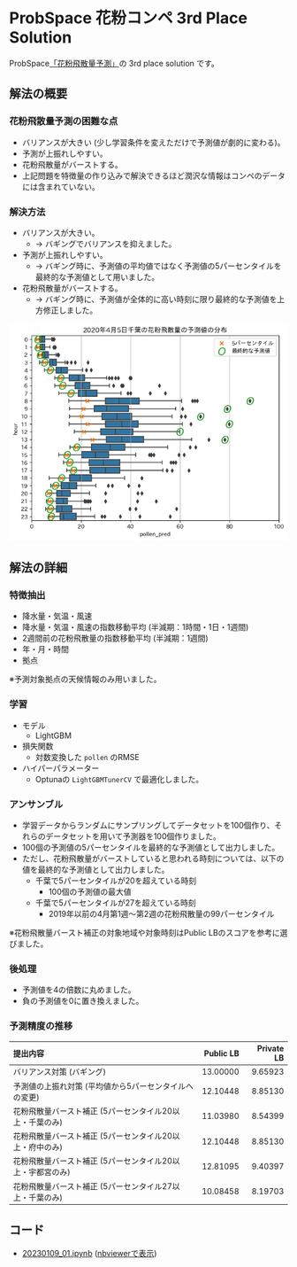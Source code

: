 # ProbSpace 花粉コンペ 3rd Place Solution

ProbSpace[「花粉飛散量予測」](https://comp.probspace.com/competitions/pollen_counts)の 3rd place solution です。

## 解法の概要

### 花粉飛散量予測の困難な点

- バリアンスが大きい (少し学習条件を変えただけで予測値が劇的に変わる)。
- 予測が上振れしやすい。
- 花粉飛散量がバーストする。
- 上記問題を特徴量の作り込みで解決できるほど潤沢な情報はコンペのデータには含まれていない。

### 解決方法

- バリアンスが大きい。
  - → バギングでバリアンスを抑えました。
- 予測が上振れしやすい。
  - → バギング時に、予測値の平均値ではなく予測値の5パーセンタイルを最終的な予測値として用いました。
- 花粉飛散量がバーストする。
  - → バギング時に、予測値が全体的に高い時刻に限り最終的な予測値を上方修正しました。

![2020年4月5日千葉の花粉飛散量の予測値の分布](chiba_20200405.png)

## 解法の詳細

### 特徴抽出

- 降水量・気温・風速
- 降水量・気温・風速の指数移動平均 (半減期：1時間・1日・1週間)
- 2週間前の花粉飛散量の指数移動平均 (半減期：1週間)
- 年・月・時間
- 拠点

※予測対象拠点の天候情報のみ用いました。

### 学習

- モデル
  - LightGBM
- 損失関数
  - 対数変換した `pollen` のRMSE
- ハイパーパラメーター
  - Optunaの `LightGBMTunerCV` で最適化しました。

### アンサンブル

- 学習データからランダムにサンプリングしてデータセットを100個作り、それらのデータセットを用いて予測器を100個作りました。
- 100個の予測値の5パーセンタイルを最終的な予測値として出力しました。
- ただし、花粉飛散量がバーストしていると思われる時刻については、以下の値を最終的な予測値として出力しました。
  - 千葉で5パーセンタイルが20を超えている時刻
    - 100個の予測値の最大値
  - 千葉で5パーセンタイルが27を超えている時刻
    - 2019年以前の4月第1週～第2週の花粉飛散量の99パーセンタイル

※花粉飛散量バースト補正の対象地域や対象時刻はPublic LBのスコアを参考に選びました。

### 後処理

- 予測値を4の倍数に丸めました。
- 負の予測値を0に置き換えました。

### 予測精度の推移

|提出内容|Public LB|Private LB|
|:--|--:|--:|
|バリアンス対策 (バギング)|13.00000|9.65923|
|予測値の上振れ対策 (平均値から5パーセンタイルへの変更)|12.10448|8.85130|
|花粉飛散量バースト補正 (5パーセンタイル20以上・千葉のみ)|11.03980|8.54399|
|花粉飛散量バースト補正 (5パーセンタイル20以上・府中のみ)|12.10448|8.85130|
|花粉飛散量バースト補正 (5パーセンタイル20以上・宇都宮のみ)|12.81095|9.40397|
|花粉飛散量バースト補正 (5パーセンタイル27以上・千葉のみ)|10.08458|8.19703	|

## コード

- [20230109_01.ipynb](./20230109_01.ipynb) ([nbviewerで表示](https://nbviewer.org/github/mtmaru/probspace-pollen-counts/blob/main/20230109_01.ipynb))

